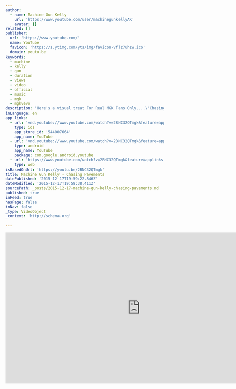 ```yaml
---
author:
  - name: Machine Gun Kelly
    url: 'https://www.youtube.com/user/machinegunkellyAK'
    avatar: {}
related: []
publisher:
  url: 'https://www.youtube.com/'
  name: YouTube
  favicon: 'https://s.ytimg.com/yts/img/favicon-vflz7uhzw.ico'
  domain: youtu.be
keywords:
  - machine
  - kelly
  - gun
  - duration
  - views
  - video
  - official
  - music
  - mgk
  - mgkvevo
description: "Here's a visual treat For Real MGK Fans Only....\"Chasing Pavements\" off the Rage Pack mixtape! Directed by: T.S. Pfeffer @pierpictures www.mgklaceup.com Half Naked and Almost Famous Soundtrack EP now available: http://tinyurl.com/87jw5s3"
inLanguage: en
app_links:
  - url: 'vnd.youtube://www.youtube.com/watch?v=2BNC32QTmgk&feature=applinks'
    type: ios
    app_store_id: '544007664'
    app_name: YouTube
  - url: 'vnd.youtube://www.youtube.com/watch?v=2BNC32QTmgk&feature=applinks'
    type: android
    app_name: YouTube
    package: com.google.android.youtube
  - url: 'https://www.youtube.com/watch?v=2BNC32QTmgk&feature=applinks'
    type: web
isBasedOnUrl: 'https://youtu.be/2BNC32QTmgk'
title: Machine Gun Kelly - Chasing Pavements
datePublished: '2015-12-17T19:59:22.846Z'
dateModified: '2015-12-17T19:58:38.411Z'
sourcePath: _posts/2015-12-17-machine-gun-kelly-chasing-pavements.md
published: true
inFeed: true
hasPage: false
inNav: false
_type: VideoObject
_context: 'http://schema.org'

---
```

<iframe src="https://cdn.embedly.com/widgets/media.html?src=https%3A%2F%2Fwww.youtube.com%2Fembed%2F2BNC32QTmgk%3Ffeature%3Doembed&amp;url=https%3A%2F%2Fwww.youtube.com%2Fwatch%3Fv%3D2BNC32QTmgk%26feature%3Dyoutu.be&amp;image=https%3A%2F%2Fi.ytimg.com%2Fvi%2F2BNC32QTmgk%2Fhqdefault.jpg&amp;key=b7d04c9b404c499eba89ee7072e1c4f7&amp;type=text%2Fhtml&amp;schema=youtube" width="854" height="480" scrolling="no" frameborder="0" allowfullscreen="allowfullscreen" style=""></iframe>